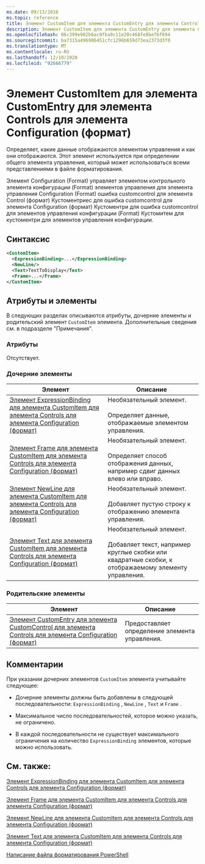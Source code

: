 ```yaml
---
ms.date: 09/13/2016
ms.topic: reference
title: Элемент CustomItem для элемента CustomEntry для элемента Controls для элемента Configuration (формат)
description: Элемент CustomItem для элемента CustomEntry для элемента Controls для элемента Configuration (формат)
ms.openlocfilehash: 06c399e982b6ac0fba9c11e20c468fe8bef6f694
ms.sourcegitcommit: ba7315a496986451cfc1296b659d73ea2373d3f0
ms.translationtype: MT
ms.contentlocale: ru-RU
ms.lasthandoff: 12/10/2020
ms.locfileid: "92666779"
---
```

# <a name="customitem-element-for-customentry-for-controls-for-configuration-format"></a>Элемент CustomItem для элемента CustomEntry для элемента Controls для элемента Configuration (формат)

Определяет, какие данные отображаются элементом управления и как они отображаются. Этот элемент используется при определении общего элемента управления, который может использоваться всеми представлениями в файле форматирования.

Элемент Configuration (Format) управляет элементом контрольного элемента конфигурации (Format) элементов управления для элемента управления Configuration (Format) ошибка customcontrol для элемента Control (формат) Кустоментриес для ошибка customcontrol для элемента Configuration (формат) Кустоментри для ошибка customcontrol для элементов управления конфигурации (Format) Кустомитем для кустоментри для элементов управления конфигурации.

## <a name="syntax"></a>Синтаксис

```xml
<CustomItem>
  <ExpressionBinding>...</ExpressionBinding>
  <NewLine/>
  <Text>TextToDisplay</Text>
  <Frame>...</Frame>
</CustomItem>
```

## <a name="attributes-and-elements"></a>Атрибуты и элементы

В следующих разделах описываются атрибуты, дочерние элементы и родительский элемент `CustomItem` элемента. Дополнительные сведения см. в подразделе "Примечания".

### <a name="attributes"></a>Атрибуты

Отсутствует.

### <a name="child-elements"></a>Дочерние элементы

|Элемент|Описание|
|-------------|-----------------|
|[Элемент ExpressionBinding для элемента CustomItem для элемента Controls для элемента Configuration (формат)](./expressionbinding-element-for-customitem-for-controls-for-configuration-format.md)|Необязательный элемент.<br /><br /> Определяет данные, отображаемые элементом управления.|
|[Элемент Frame для элемента CustomItem для элемента Controls для элемента Configuration (формат)](./frame-element-for-customitem-for-controls-for-configuration-format.md)|Необязательный элемент.<br /><br /> Определяет способ отображения данных, например сдвиг данных влево или вправо.|
|[Элемент NewLine для элемента CustomItem для элемента Controls для элемента Configuration (формат)](./newline-element-for-customitem-for-controls-for-configuration-format.md)|Необязательный элемент.<br /><br /> Добавляет пустую строку к отображению элемента управления.|
|[Элемент Text для элемента CustomItem для элемента Controls для элемента Configuration (формат)](./text-element-for-customitem-for-controls-for-configuration-format.md)|Необязательный элемент.<br /><br /> Добавляет текст, например круглые скобки или квадратные скобки, к отображаемому элементу управления.|

### <a name="parent-elements"></a>Родительские элементы

|Элемент|Описание|
|-------------|-----------------|
|[Элемент CustomEntry для элемента CustomControl для элемента Controls для элемента Configuration (формат)](./customentry-element-for-customcontrol-for-controls-for-configuration-format.md)|Предоставляет определение элемента управления.|

## <a name="remarks"></a>Комментарии

При указании дочерних элементов `CustomItem` элемента учитывайте следующее:

- Дочерние элементы должны быть добавлены в следующей последовательности: `ExpressionBinding` , `NewLine` , `Text` и `Frame` .

- Максимальное число последовательностей, которое можно указать, не ограничено.

- В каждой последовательности не существует максимального ограничения на количество `ExpressionBinding` элементов, которые можно использовать.

## <a name="see-also"></a>См. также:

[Элемент ExpressionBinding для элемента CustomItem для элемента Controls для элемента Configuration (формат)](./expressionbinding-element-for-customitem-for-controls-for-configuration-format.md)

[Элемент Frame для элемента CustomItem для элемента Controls для элемента Configuration (формат)](./frame-element-for-customitem-for-controls-for-configuration-format.md)

[Элемент NewLine для элемента CustomItem для элемента Controls для элемента Configuration (формат)](./newline-element-for-customitem-for-controls-for-configuration-format.md)

[Элемент Text для элемента CustomItem для элемента Controls для элемента Configuration (формат)](./text-element-for-customitem-for-controls-for-configuration-format.md)

[Написание файла форматирования PowerShell](./writing-a-powershell-formatting-file.md)
